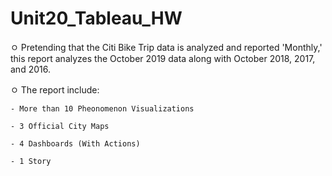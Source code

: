 # Unit20_Tableau_HW

ㅇ Pretending that the Citi Bike Trip data is analyzed and reported 'Monthly,'
   this report analyzes the October 2019 data along with October 2018, 2017, and 2016. 

ㅇ The report include: 
   
    - More than 10 Pheonomenon Visualizations  

    - 3 Official City Maps

    - 4 Dashboards (With Actions)

    - 1 Story 

 